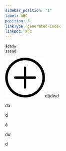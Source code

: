 ```yaml
---
sidebar_position: "1"
label: ABC
position: 5
linkType: generated-index
linkDoc: abc
---
```


```
ádadw
sasad
```

![add.png](img/add.png)dâdwd

đă

d

ă

dư

d

